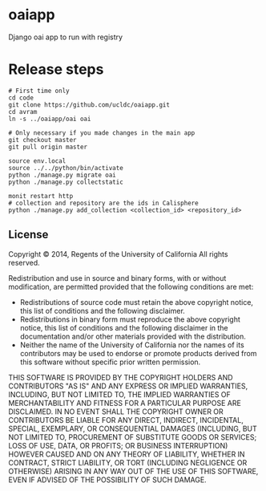 # oaiapp
Django oai app to run with registry

# Release steps
```
# First time only
cd code
git clone https://github.com/ucldc/oaiapp.git
cd avram
ln -s ../oaiapp/oai oai

# Only necessary if you made changes in the main app
git checkout master
git pull origin master

source env.local
source ../../python/bin/activate
python ./manage.py migrate oai
python ./manage.py collectstatic

monit restart http
# collection and repository are the ids in Calisphere
python ./manage.py add_collection <collection_id> <repository_id>
```

License
-------

Copyright © 2014, Regents of the University of California
All rights reserved.

Redistribution and use in source and binary forms, with or without
modification, are permitted provided that the following conditions are met:

- Redistributions of source code must retain the above copyright notice,
  this list of conditions and the following disclaimer.
- Redistributions in binary form must reproduce the above copyright notice,
  this list of conditions and the following disclaimer in the documentation
  and/or other materials provided with the distribution.
- Neither the name of the University of California nor the names of its
  contributors may be used to endorse or promote products derived from this
  software without specific prior written permission.

THIS SOFTWARE IS PROVIDED BY THE COPYRIGHT HOLDERS AND CONTRIBUTORS "AS IS"
AND ANY EXPRESS OR IMPLIED WARRANTIES, INCLUDING, BUT NOT LIMITED TO, THE
IMPLIED WARRANTIES OF MERCHANTABILITY AND FITNESS FOR A PARTICULAR PURPOSE
ARE DISCLAIMED. IN NO EVENT SHALL THE COPYRIGHT OWNER OR CONTRIBUTORS BE
LIABLE FOR ANY DIRECT, INDIRECT, INCIDENTAL, SPECIAL, EXEMPLARY, OR
CONSEQUENTIAL DAMAGES (INCLUDING, BUT NOT LIMITED TO, PROCUREMENT OF
SUBSTITUTE GOODS OR SERVICES; LOSS OF USE, DATA, OR PROFITS; OR BUSINESS
INTERRUPTION) HOWEVER CAUSED AND ON ANY THEORY OF LIABILITY, WHETHER IN
CONTRACT, STRICT LIABILITY, OR TORT (INCLUDING NEGLIGENCE OR OTHERWISE)
ARISING IN ANY WAY OUT OF THE USE OF THIS SOFTWARE, EVEN IF ADVISED OF THE
POSSIBILITY OF SUCH DAMAGE.
